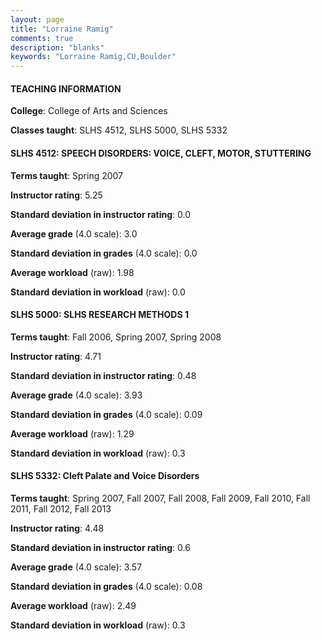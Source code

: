 ```yaml
---
layout: page
title: "Lorraine Ramig" 
comments: true
description: "blanks"
keywords: "Lorraine Ramig,CU,Boulder"
---
```

<head>
<script src="https://ajax.googleapis.com/ajax/libs/jquery/2.1.3/jquery.min.js"></script>
<script src="https://dl.dropboxusercontent.com/s/pc42nxpaw1ea4o9/highcharts.js?dl=0"></script>
<!-- <script src="../assets/js/highcharts.js"></script> -->
<style type="text/css">@font-face {
	font-family: "Bebas Neue";
	src: url(https://www.filehosting.org/file/details/544349/BebasNeue Regular.otf) format("opentype");
	}
	h1.Bebas { 
		font-family: "Bebas Neue", Verdana, Tahoma;
	}
</style>
</head>
	   
#### TEACHING INFORMATION

**College**: College of Arts and Sciences

**Classes taught**: SLHS 4512, SLHS 5000, SLHS 5332

#### SLHS 4512: SPEECH DISORDERS: VOICE, CLEFT, MOTOR, STUTTERING

**Terms taught**: Spring 2007

**Instructor rating**: 5.25

**Standard deviation in instructor rating**: 0.0

**Average grade** (4.0 scale): 3.0

**Standard deviation in grades** (4.0 scale): 0.0

**Average workload** (raw): 1.98

**Standard deviation in workload** (raw): 0.0

#### SLHS 5000: SLHS RESEARCH METHODS 1

**Terms taught**: Fall 2006, Spring 2007, Spring 2008

**Instructor rating**: 4.71

**Standard deviation in instructor rating**: 0.48

**Average grade** (4.0 scale): 3.93

**Standard deviation in grades** (4.0 scale): 0.09

**Average workload** (raw): 1.29

**Standard deviation in workload** (raw): 0.3

#### SLHS 5332: Cleft Palate and Voice Disorders

**Terms taught**: Spring 2007, Fall 2007, Fall 2008, Fall 2009, Fall 2010, Fall 2011, Fall 2012, Fall 2013

**Instructor rating**: 4.48

**Standard deviation in instructor rating**: 0.6

**Average grade** (4.0 scale): 3.57

**Standard deviation in grades** (4.0 scale): 0.08

**Average workload** (raw): 2.49

**Standard deviation in workload** (raw): 0.3


